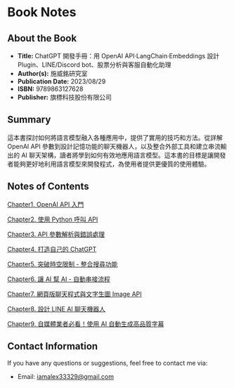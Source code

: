 # Book Notes

## About the Book

- **Title:** ChatGPT 開發手冊：用 OpenAI API‧LangChain‧Embeddings 設計 Plugin、LINE/Discord bot、股票分析與客服自動化助理
- **Author(s):** 施威銘研究室
- **Publication Date:** 2023/08/29
- **ISBN:** 9789863127628
- **Publisher:** 旗標科技股份有限公司

## Summary

這本書探討如何將語言模型融入各種應用中，提供了實用的技巧和方法。從詳解 OpenAI API 參數到設計記憶功能的聊天機器人，以及整合外部工具和建立串流輸出的 AI 聊天架構，讀者將學到如何有效地應用語言模型。這本書的目標是讓開發者能夠更好地利用語言模型來開發程式，為使用者提供更優質的使用體驗。

## Notes of Contents

[Chapter1. OpenAI API 入門](https://hackmd.io/@U3f2IzHERbymAst2-lDdjA/S1cNMYi6T)

[Chapter2. 使用 Python 呼叫 API](https://hackmd.io/@U3f2IzHERbymAst2-lDdjA/HyZBg5ia6)

[Chapter3. API 參數解析與錯誤處理](https://hackmd.io/@U3f2IzHERbymAst2-lDdjA/BJWNtsh6p)

[Chapter4. 打造自己的 ChatGPT](https://hackmd.io/@112356044/Hk81U96Tp)

[Chapter5. 突破時空限制 - 整合搜尋功能](https://hackmd.io/@112356044/HkbVM-ApT)

[Chapter6. 讓 AI 幫 AI - 自動串接流程](https://hackmd.io/@112356044/r1Ke-GR6T)

[Chapter7. 網頁版聊天程式與文字生圖 Image API](https://hackmd.io/@112356044/Hyf-AvgAT)

[Chapter8. 設計 LINE AI 聊天機器人](https://hackmd.io/@112356044/r1d6HsgAa)

[Chapter9. 自媒體業者必看！使用 AI 自動生成高品質字幕](https://hackmd.io/@112356044/rJ2T37V0T)

## Contact Information

If you have any questions or suggestions, feel free to contact me via:

- Email: iamalex33329@gmail.com